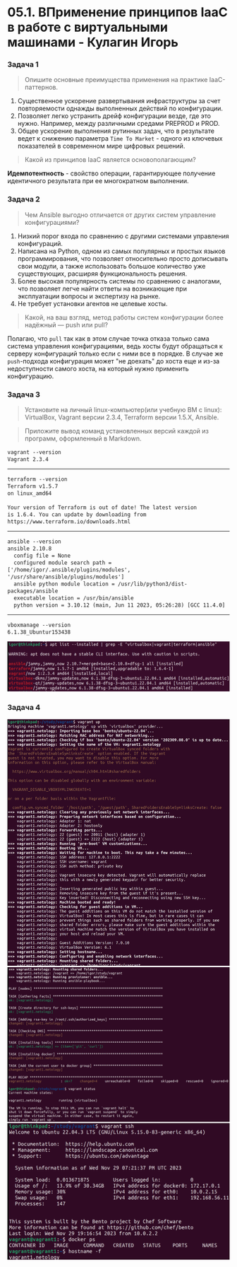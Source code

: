# 05.1. ВПрименение принципов IaaC в работе с виртуальными машинами - Кулагин Игорь
### Задача 1
> Опишите основные преимущества применения на практике IaaC-паттернов.
1. Существенное ускорение развертывания инфраструктуры за счет повторяемости однажды выполненных действий по конфигурации.
2. Позволяет легко устранить дрейф конфигурации везде, где это нужно. Например,  между различными средами PREPROD и PROD.
3. Общее ускорение выполнения рутинных задач, что в результате ведет к снижению параметра `Time To Market` - одного из ключевых показателей в современном мире цифровых решений.

> Какой из принципов IaaC является основополагающим?

**Идемпотентность** - свойство операции, гарантирующее получение идентичного результата при ее многократном выполнении.

### Задача 2
> Чем Ansible выгодно отличается от других систем управление конфигурациями?

1. Низкий порог входа по сравнению с другими системами управления конфигураций.
2. Написана на Python, одном из самых популярных и простых языков программирования, что позволяет относительно просто дописывать свои модули, а также использовать большое количество уже существующих, расширяя функциональность решения.
3. Более высокая популярность системы по сравнению с аналогами, что позволяет легче найти ответы на возникающие при эксплуатации вопросы и экспертизу на рынке.
4. Не требует установки агентов не целевые хосты.

> Какой, на ваш взгляд, метод работы систем конфигурации более надёжный — push или pull?

Полагаю, что `pull` так как в этом случае точка отказа только сама система управления конфигурациями, ведь хосты будут обращаться к серверу конфигураций только если с ними все в порядке. В случае же `push`-подхода конфигурация может "не доехать" до хоста еще и из-за недоступности самого хоста, на который нужно применить конфигурацию.

### Задача 3
> Установите на личный linux-компьютер(или учебную ВМ с linux):
> VirtualBox, Vagrant версии 2.3.4, Terraform версии 1.5.Х, Ansible.

> Приложите вывод команд установленных версий каждой из программ, оформленный в Markdown.

```
vagrant --version
Vagrant 2.3.4
```
---
```
terraform --version
Terraform v1.5.7
on linux_amd64

Your version of Terraform is out of date! The latest version
is 1.6.4. You can update by downloading from https://www.terraform.io/downloads.html
```
---
```
ansible --version
ansible 2.10.8
  config file = None
  configured module search path = ['/home/igor/.ansible/plugins/modules', '/usr/share/ansible/plugins/modules']
  ansible python module location = /usr/lib/python3/dist-packages/ansible
  executable location = /usr/bin/ansible
  python version = 3.10.12 (main, Jun 11 2023, 05:26:28) [GCC 11.4.0]
```
---
```
vboxmanage --version
6.1.38_Ubuntur153438
```
![Task #5.2-3](screenshots/5.2-3.png) 

### Задача 4
![Task #5.2-4.1](screenshots/5.2-4.1.png)
![Task #5.2-4.2](screenshots/5.2-4.2.png)
![Task #5.2-4.3](screenshots/5.2-4.3.png)